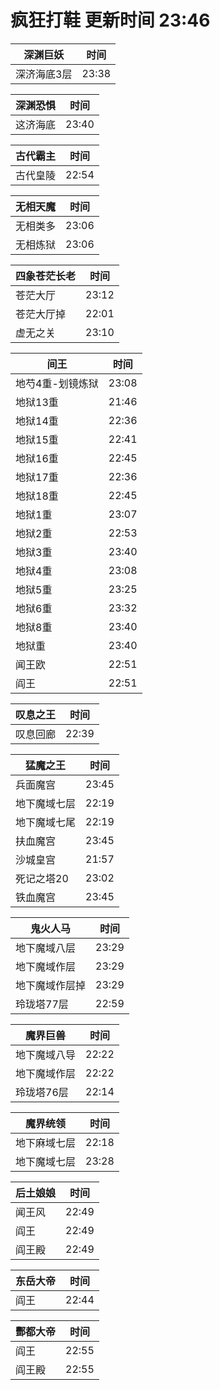 # 疯狂打鞋 更新时间 23:46

| 深渊巨妖   | 时间    |
|--------|-------|
| 深济海底3层 | 23:38 |

| 深渊恐惧   | 时间    |
|--------|-------|
| 这济海底 | 23:40 |

| 古代霸主   | 时间    |
|--------|-------|
| 古代皇陵 | 22:54 |

| 无相天魔   | 时间    |
|--------|-------|
| 无相类多 | 23:06 |
| 无相炼狱 | 23:06 |

| 四象苍茫长老   | 时间    |
|--------|-------|
| 苍茫大厅 | 23:12 |
| 苍茫大厅掉 | 22:01 |
| 虚无之关 | 23:10 |

| 间王   | 时间    |
|--------|-------|
| 地芍4重-划镜炼狱 | 23:08 |
| 地狱13重 | 21:46 |
| 地狱14重 | 22:36 |
| 地狱15重 | 22:41 |
| 地狱16重 | 22:45 |
| 地狱17重 | 22:36 |
| 地狱18重 | 22:45 |
| 地狱1重 | 23:07 |
| 地狱2重 | 22:53 |
| 地狱3重 | 23:40 |
| 地狱4重 | 23:08 |
| 地狱5重 | 23:25 |
| 地狱6重 | 23:32 |
| 地狱8重 | 23:40 |
| 地狱重 | 23:40 |
| 闻王欧 | 22:51 |
| 阎王 | 22:51 |

| 叹息之王   | 时间    |
|--------|-------|
| 叹息回廊 | 22:39 |

| 猛魔之王   | 时间    |
|--------|-------|
| 兵面魔宫 | 23:45 |
| 地下魔域七层 | 22:19 |
| 地下魔域七尾 | 22:19 |
| 扶血魔宫 | 23:45 |
| 沙城皇宫 | 21:57 |
| 死记之塔20 | 23:02 |
| 铁血魔宫 | 23:45 |

| 鬼火人马   | 时间    |
|--------|-------|
| 地下魔域八层 | 23:29 |
| 地下魔域作层 | 23:29 |
| 地下魔域作层掉 | 23:29 |
| 玲珑塔77层 | 22:59 |

| 魔界巨兽   | 时间    |
|--------|-------|
| 地下魔域八导 | 22:22 |
| 地下魔域作层 | 22:22 |
| 玲珑塔76层 | 22:14 |

| 魔界统领   | 时间    |
|--------|-------|
| 地下麻域七层 | 22:18 |
| 地下魔域七层 | 23:28 |

| 后土娘娘   | 时间    |
|--------|-------|
| 闻王风 | 22:49 |
| 阎王 | 22:49 |
| 阎王殿 | 22:49 |

| 东岳大帝   | 时间    |
|--------|-------|
| 阎王 | 22:44 |

| 酆都大帝   | 时间    |
|--------|-------|
| 阎王 | 22:55 |
| 阎王殿 | 22:55 |